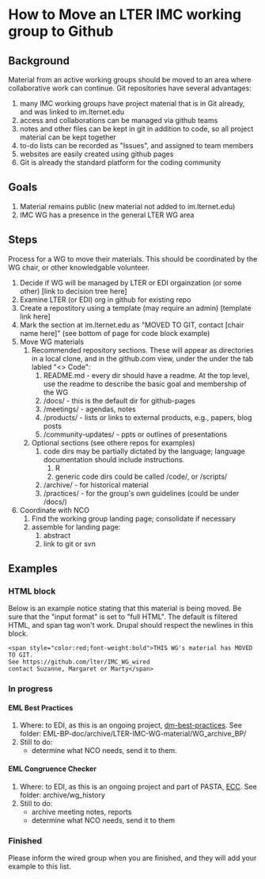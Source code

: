 # How to Move an LTER IMC working group to Github

## Background
Material from an active working groups should be moved to an area where collaborative work can 
continue. Git repositories have several advantages:

1. many IMC working groups have project material that is in Git already, and was linked to im.lternet.edu
1. access and collaborations can be managed via github teams
1. notes and other files can be kept in git in addition to code, so all project material can be kept together
1. to-do lists can be recorded as "Issues", and assigned to team members
1. websites are easily created using github pages
1. Git is already the standard platform for the coding community

## Goals

1. Material remains public (new material not added to im.lternet.edu)
1. IMC WG has a presence in the general LTER WG area

## Steps

Process for a WG to move their materials. 
This should be coordinated by the WG chair, or other knowledgable volunteer.

1. Decide if WG will be managed by LTER or EDI orgainzation (or some other) [link to decision tree here]
1. Examine LTER (or EDI) org in github for existing repo
1. Create a repostitory using a template (may require an admin) [template link here]
1. Mark the section at im.lternet.edu as "MOVED TO GIT, contact [chair name here]" (see bottom of page for code block example)
1. Move WG materials  
    1. Recommended repository sections. These will appear as directories in a local clone, and in the github.com 
view, under the under the tab labled "<> Code":
        1. README.md - every dir should have a readme. At the top level, use the readme to describe the basic 
goal and membership of the WG
        1. /docs/ - this is the default dir for github-pages 
        1. /meetings/ - agendas, notes 
        1. /products/ - lists or links to external products, e.g., papers, blog posts 
        1. /community-updates/  - ppts or outlines of presentations
   1. Optional sections (see othere repos for examples)
        1. code dirs may be partially dictated by the language; language documentation should include instructions.
            1. R 
            1. generic code dirs could be called /code/, or /scripts/ 
        1. /archive/ - for historical material 
        1. /practices/ - for the group's own guidelines (could be under /docs/)
3. Coordinate with NCO
    1. Find the working group landing page; consolidate if necessary
    1. assemble for landing page:
        1. abstract
        1. link to  git or svn
   
## Examples
### HTML block 
Below is an example notice stating that this material is being moved. Be sure that the "input format" is set to "full HTML". The default is filtered HTML, and span tag won't work. Drupal should respect the newlines in this block.

```
<span style="color:red;font-weight:bold">THIS WG's material has MOVED TO GIT. 
See https://github.com/lter/IMC_WG_wired
contact Suzanne, Margaret or Marty</span>
```

### In progress
#### EML Best Practices
1. Where: to EDI, as this is an ongoing project, [dm-best-practices](https://github.com/EDIorg/dm-best-practices). See folder: EML-BP-doc/archive/LTER-IMC-WG-material/WG_archive_BP/
2. Still to do: 
    - determine what NCO needs, send it to them.
#### EML Congruence Checker
1. Where: to EDI, as this is an ongoing project and part of PASTA, [ECC](https://github.com/EDIorg/ECC). See folder: archive/wg_history
2. Still to do: 
    - archive meeting notes, reports
    - determine what NCO needs, send it to them

### Finished 
Please inform the wired group when you are finished, and they will add your example to this list.

